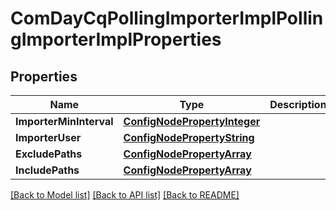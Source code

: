 # ComDayCqPollingImporterImplPollingImporterImplProperties

## Properties
Name | Type | Description | Notes
------------ | ------------- | ------------- | -------------
**ImporterMinInterval** | [**ConfigNodePropertyInteger**](configNodePropertyInteger.md) |  | [optional] 
**ImporterUser** | [**ConfigNodePropertyString**](configNodePropertyString.md) |  | [optional] 
**ExcludePaths** | [**ConfigNodePropertyArray**](configNodePropertyArray.md) |  | [optional] 
**IncludePaths** | [**ConfigNodePropertyArray**](configNodePropertyArray.md) |  | [optional] 

[[Back to Model list]](../README.md#documentation-for-models) [[Back to API list]](../README.md#documentation-for-api-endpoints) [[Back to README]](../README.md)


